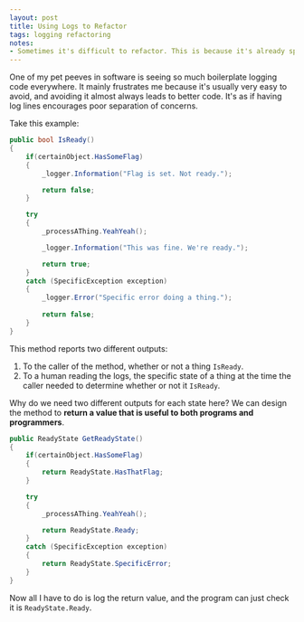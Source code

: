 ```yaml
---
layout: post
title: Using Logs to Refactor
tags: logging refactoring
notes:
- Sometimes it's difficult to refactor. This is because it's already spaghetti code. Methods scope variables etc.
---
```


One of my pet peeves in software is seeing so much boilerplate logging code everywhere. It mainly frustrates me because it's usually very easy to avoid, and avoiding it almost always leads to better code. It's as if having log lines encourages poor separation of concerns.

Take this example:

```csharp
public bool IsReady()
{
    if(certainObject.HasSomeFlag)
    {
        _logger.Information("Flag is set. Not ready.");

        return false;
    }

    try
    {
        _processAThing.YeahYeah();

        _logger.Information("This was fine. We're ready.");

        return true;
    }
    catch (SpecificException exception)
    {
        _logger.Error("Specific error doing a thing.");
        
        return false;
    }
}
```

This method reports two different outputs:
1. To the caller of the method, whether or not a thing `IsReady`.
2. To a human reading the logs, the specific state of a thing at the time the caller needed to determine whether or not it `IsReady`.

Why do we need two different outputs for each state here? We can design the method to **return a value that is useful to both programs and programmers**.

```csharp
public ReadyState GetReadyState()
{
    if(certainObject.HasSomeFlag)
    {
        return ReadyState.HasThatFlag;
    }

    try
    {
        _processAThing.YeahYeah();

        return ReadyState.Ready;
    }
    catch (SpecificException exception)
    {        
        return ReadyState.SpecificError;
    }
}
```

Now all I have to do is log the return value, and the program can just check it is `ReadyState.Ready`.